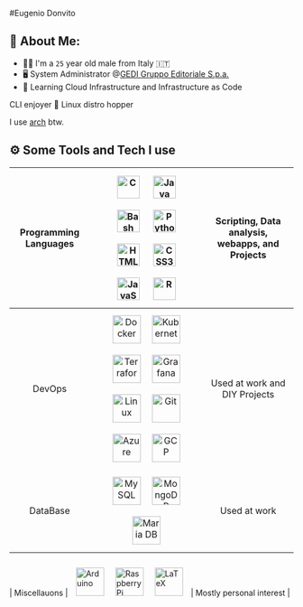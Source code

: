 #Eugenio Donvito

## 🦆 About Me:

- 👦🏼 I'm a `25` year old male from Italy 🇮🇹
- 🖥️ System Administrator @[GEDI Gruppo Editoriale S.p.a.](https://www.gedi.it/it)
- 📖 Learning Cloud Infrastructure and Infrastructure as Code

CLI enjoyer
🐧 Linux distro hopper

I use [arch](https://archlinux.org/) btw.

## ⚙️ Some Tools and Tech I use

<!--
List hell. Be my guest, I will explain absolutely nothing
-->

| Programming Languages |    <img style="margin: 10px" src="https://profilinator.rishav.dev/skills-assets/c-original.svg" alt="C" height="40" /> <img style="margin: 10px" src="https://profilinator.rishav.dev/skills-assets/java-original-wordmark.svg" alt="Java" height="40" /> <img style="margin: 10px" src="https://profilinator.rishav.dev/skills-assets/gnu_bash-icon.svg" alt="Bash" height="40" /> <img style="margin: 10px" src="https://profilinator.rishav.dev/skills-assets/python-original.svg" alt="Python" height="40" /> <img style="margin: 10px" src="https://profilinator.rishav.dev/skills-assets/html5-original-wordmark.svg" alt="HTML5" height="40" /> <img style="margin: 10px" src="https://profilinator.rishav.dev/skills-assets/css3-original-wordmark.svg" alt="CSS3" height="40" /> <img style="margin: 10px" src="https://profilinator.rishav.dev/skills-assets/javascript-original.svg" alt="JavaScript" height="40" /> <img style="margin: 10px" src="https://profilinator.rishav.dev/skills-assets/r.svg" alt="R" height="40" />    | Scripting, Data analysis, webapps, and Projects |
| :-------------------: | :-------------------------------------------------------------------------------------------------------------------------------------------------------------------------------------------------------------------------------------------------------------------------------------------------------------------------------------------------------------------------------------------------------------------------------------------------------------------------------------------------------------------------------------------------------------------------------------------------------------------------------------------------------------------------------------------------------------------------------------------------------------------------------------------------------------------------------------------------------------------------------------------------------------------------------------------------------------------------------------------------------------------------------------------: | :---------------------------------------------: |
|        DevOps         | <img style="margin: 10px" src="https://profilinator.rishav.dev/skills-assets/docker-original-wordmark.svg" alt="Docker" height="50" /><img style="margin: 10px" src="https://profilinator.rishav.dev/skills-assets/kubernetes-icon.svg" alt="Kubernetes" height="50" /><img style="margin: 10px" src="https://profilinator.rishav.dev/skills-assets/terraformio-icon.svg" alt="Terraform" height="50" /><img style="margin: 10px" src="https://profilinator.rishav.dev/skills-assets/grafana.png" alt="Grafana" height="50" /><img style="margin: 10px" src="https://profilinator.rishav.dev/skills-assets/linux-original.svg" alt="Linux" height="50" /><img style="margin: 10px" src="https://profilinator.rishav.dev/skills-assets/git-scm-icon.svg" alt="Git" height="50" /><img style="margin: 10px" src="https://profilinator.rishav.dev/skills-assets/microsoft_azure-icon.svg" alt="Azure" height="50" /><img style="margin: 10px" src="https://profilinator.rishav.dev/skills-assets/google_cloud-icon.svg" alt="GCP" height="50" /> |          Used at work and DIY Projects          |
|       DataBase        |                                                                                                                                                                                                                                                                                                                      <img style="margin: 10px" src="https://profilinator.rishav.dev/skills-assets/mysql-original-wordmark.svg" alt="MySQL" height="50" /><img style="margin: 10px" src="https://profilinator.rishav.dev/skills-assets/mongodb-original-wordmark.svg" alt="MongoDB" height="50" /><img style="margin: 10px" src="https://profilinator.rishav.dev/skills-assets/mariadb.png" alt="Maria DB" height="50" />                                                                                                                                                                                                                                                                                                                      |                  Used at work                   |

| Miscellauons | <img style="margin: 10px" src="https://profilinator.rishav.dev/skills-assets/arduino.png" alt="Arduino" height="50" /><img style="margin: 10px" src="https://profilinator.rishav.dev/skills-assets/raspberrypi.png" alt="Raspberry Pi" height="50" /><img style="margin: 10px" src="https://profilinator.rishav.dev/skills-assets/latex.png" alt="LaTeX" height="50" /> | Mostly personal interest |

<br><br>
